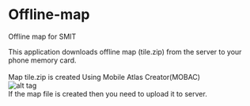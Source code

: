 # Offline-map
Offline map for SMIT

This application downloads offline map (tile.zip) from the server to your phone memory card.</br>
</br>
Map tile.zip is created Using Mobile Atlas Creator(MOBAC)</br>
![alt tag](http://phonewe.freeiz.com/smit/screenshots/mobac.png)
</br>
If the map file is created then you need to upload it to server.</br>

